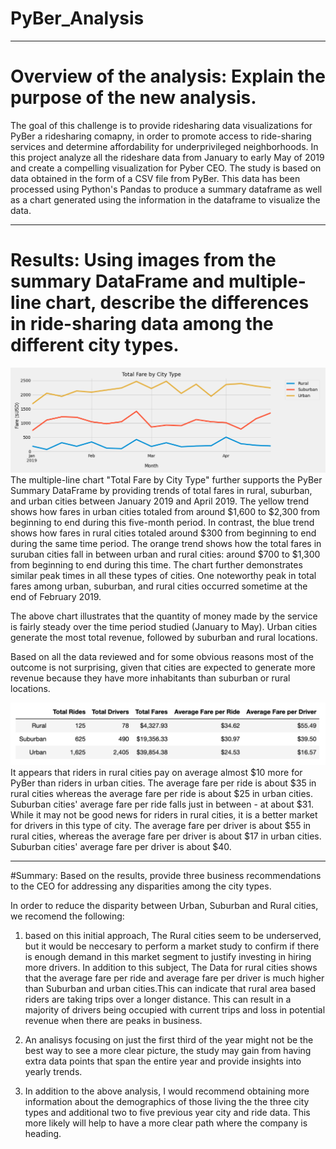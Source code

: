 # PyBer_Analysis

---

# Overview of the analysis: Explain the purpose of the new analysis.

The goal of this challenge is to provide ridesharing data visualizations for PyBer a ridesharing comapny, in order to promote access to ride-sharing services and determine affordability for underprivileged neighborhoods. In this project analyze all the rideshare data from January to early May of 2019 and create a compelling visualization for Pyber CEO.
The study is based on data obtained in the form of a CSV file from PyBer. This data has been processed using Python's Pandas to produce a summary dataframe as well as a chart generated using the information in the dataframe to visualize the data.

---

# Results: Using images from the summary DataFrame and multiple-line chart, describe the differences in ride-sharing data among the different city types.


![alt text](https://github.com/salvamike/PyBer_Analysis/blob/main/analysis/PyBer_fare_summary.png)
The multiple-line chart "Total Fare by City Type" further supports the PyBer Summary DataFrame by providing trends of total fares in rural, suburban, and urban cities between January 2019 and April 2019. The yellow trend shows how fares in urban cities totaled from around $1,600 to $2,300 from beginning to end during this five-month period. In contrast, the blue trend shows how fares in rural cities totaled around $300 from beginning to end during the same time period. The orange trend shows how the total fares in suruban cities fall in between urban and rural cities: around $700 to $1,300 from beginning to end during this time. The chart further demonstrates similar peak times in all these types of cities. One noteworthy peak in total fares among urban, suburban, and rural cities occurred sometime at the end of February 2019.

The above chart illustrates that the quantity of money made by the service is fairly steady over the time period studied (January to May). Urban cities generate the most total revenue, followed by suburban and rural locations. 

Based on all the data reviewed and for some obvious reasons most of the outcome is not surprising, given that cities are expected to generate more revenue because they have more inhabitants than suburban or rural locations.


![alt text](https://github.com/salvamike/PyBer_Analysis/blob/main/analysis/PyBerSummaryDF.png)
It appears that riders in rural cities pay on average almost $10 more for PyBer than riders in urban cities. The average fare per ride is about $35 in rural cities whereas the average fare per ride is about $25 in urban cities. Suburban cities' average fare per ride falls just in between - at about $31. While it may not be good news for riders in rural cities, it is a better market for drivers in this type of city. The average fare per driver is about $55 in rural cities, whereas the average fare per driver is about $17 in urban cities. Suburban cities' average fare per driver is about $40.

---

#Summary: Based on the results, provide three business recommendations to the CEO for addressing any disparities among the city types.

In order to reduce the disparity between Urban, Suburban and Rural cities, we recomend the following:

1. based on this initial approach, The Rural cities seem to be underserved, but it would be neccesary to perform a market study to confirm if there is enough demand in this market segment to justify investing in hiring more drivers. In addition to this subject, The Data for rural cities shows that the average fare per ride and average fare per driver is much higher than Suburban and urban cities.This can indicate that rural area based riders are taking trips over a longer distance. This can result in a majority of drivers being occupied with current trips and loss in potential revenue when there are peaks in business.

2. An analisys focusing on just the first third of the year might not be the best way to see a more clear picture, the study may gain from having extra data points that span the entire year and provide insights into yearly trends.

3. In addition to the above analysis, I would recommend obtaining more information about the demographics of those living the the three city types and additional two to five previous year city and ride data. This more likely will help to have a more clear path where the company is heading.
